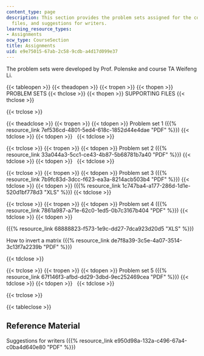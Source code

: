 ```yaml
---
content_type: page
description: This section provides the problem sets assigned for the course, supporting
  files, and suggestions for writers.
learning_resource_types:
- Assignments
ocw_type: CourseSection
title: Assignments
uid: e9e75015-67ab-2c58-9cdb-a4d17d099e37
---
```


The problem sets were developed by Prof. Polenske and course TA Weifeng Li.

{{< tableopen >}}
{{< theadopen >}}
{{< tropen >}}
{{< thopen >}}
PROBLEM SETS
{{< thclose >}}
{{< thopen >}}
SUPPORTING FILES
{{< thclose >}}

{{< trclose >}}

{{< theadclose >}}
{{< tropen >}}
{{< tdopen >}}
Problem set 1 ({{% resource_link 7ef536cd-4801-5ed4-618c-1852d44e4dae "PDF" %}})
{{< tdclose >}}
{{< tdopen >}}
 
{{< tdclose >}}

{{< trclose >}}
{{< tropen >}}
{{< tdopen >}}
Problem set 2 ({{% resource_link 33a044a3-5cc1-ce43-4b87-5b68781b7a40 "PDF" %}})
{{< tdclose >}}
{{< tdopen >}}
 
{{< tdclose >}}

{{< trclose >}}
{{< tropen >}}
{{< tdopen >}}
Problem set 3 ({{% resource_link 7b9fc83d-3dcc-f623-ea3a-8214acb503b4 "PDF" %}})
{{< tdclose >}}
{{< tdopen >}}
({{% resource_link 1c747ba4-a177-286d-1d1e-520d1bf778d3 "XLS" %}})
{{< tdclose >}}

{{< trclose >}}
{{< tropen >}}
{{< tdopen >}}
Problem set 4 ({{% resource_link 7861a987-a71e-62c0-1ed5-0b7c3167b404 "PDF" %}})
{{< tdclose >}}
{{< tdopen >}}


({{% resource_link 68888823-f573-1e9c-dd27-7dca923d20d5 "XLS" %}})

How to invert a matrix ({{% resource_link de7f8a39-3c5e-4a07-3514-3c13f7a2239b "PDF" %}})


{{< tdclose >}}

{{< trclose >}}
{{< tropen >}}
{{< tdopen >}}
Problem set 5 ({{% resource_link 67f146f3-afbd-dd29-3dbd-9ec252469cea "PDF" %}})
{{< tdclose >}}
{{< tdopen >}}
 
{{< tdclose >}}

{{< trclose >}}

{{< tableclose >}}

Reference Material
------------------

Suggestions for writers ({{% resource_link e950d98a-132a-c496-67a4-c0ba4d640e80 "PDF" %}})